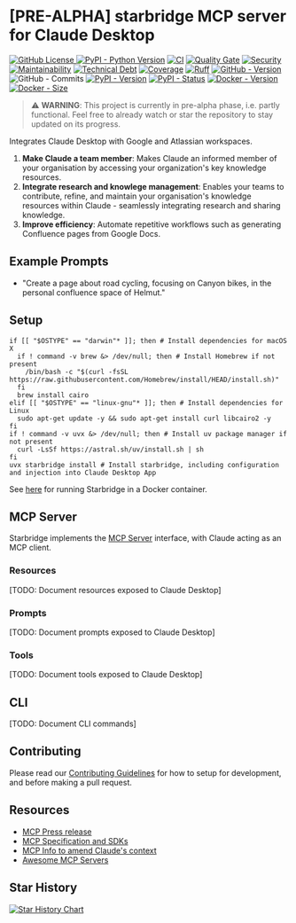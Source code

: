 # [PRE-ALPHA] starbridge MCP server for Claude Desktop

[![GitHub License](https://img.shields.io/github/license/helmut-hoffer-von-ankershoffen/starbridge?logo=opensourceinitiative&logoColor=3DA639&labelColor=414042&color=A41831)
](LICENSE) 
[![PyPI - Python Version](https://img.shields.io/pypi/pyversions/starbridge.svg?logo=python&color=204361&labelColor=1E2933)](https://github.com/helmut-hoffer-von-ankershoffen/starbridge/blob/main/noxfile.py)
[![CI](https://github.com/helmut-hoffer-von-ankershoffen/starbridge/actions/workflows/test.yml/badge.svg)](https://github.com/helmut-hoffer-von-ankershoffen/starbridge/actions/workflows/test.yml) 
[![Quality Gate](https://sonarcloud.io/api/project_badges/measure?project=helmut-hoffer-von-ankershoffen_starbridge&metric=alert_status)](https://sonarcloud.io/summary/new_code?id=helmut-hoffer-von-ankershoffen_starbridge)
[![Security](https://sonarcloud.io/api/project_badges/measure?project=helmut-hoffer-von-ankershoffen_starbridge&metric=security_rating)](https://sonarcloud.io/summary/new_code?id=helmut-hoffer-von-ankershoffen_starbridge)
[![Maintainability](https://sonarcloud.io/api/project_badges/measure?project=helmut-hoffer-von-ankershoffen_starbridge&metric=sqale_rating)](https://sonarcloud.io/summary/new_code?id=helmut-hoffer-von-ankershoffen_starbridge)
[![Technical Debt](https://sonarcloud.io/api/project_badges/measure?project=helmut-hoffer-von-ankershoffen_starbridge&metric=sqale_index)](https://sonarcloud.io/summary/new_code?id=helmut-hoffer-von-ankershoffen_starbridge)
[![Coverage](https://codecov.io/gh/helmut-hoffer-von-ankershoffen/starbridge/graph/badge.svg?token=SX34YRP30E)](https://codecov.io/gh/helmut-hoffer-von-ankershoffen/starbridge)
[![Ruff](https://img.shields.io/badge/style-Ruff-blue?color=D6FF65)](https://github.com/helmut-hoffer-von-ankershoffen/starbridge/blob/main/noxfile.py)
[![GitHub - Version](https://img.shields.io/github/v/release/helmut-hoffer-von-ankershoffen/starbridge?label=GitHub&style=flat&labelColor=1C2C2E&color=blue&logo=GitHub&logoColor=white)](https://github.com/helmut-hoffer-von-ankershoffen/starbridge/releases)
![GitHub - Commits](https://img.shields.io/github/commit-activity/m/helmut-hoffer-von-ankershoffen/starbridge/main?label=commits&style=flat&labelColor=1C2C2E&color=blue&logo=GitHub&logoColor=white)
[![PyPI - Version](https://img.shields.io/pypi/v/starbridge.svg?label=PyPI&logo=pypi&logoColor=%23FFD243&labelColor=%230073B7&color=FDFDFD)](https://pypi.python.org/pypi/starbridge)
[![PyPI - Status](https://img.shields.io/pypi/status/starbridge?logo=pypi&logoColor=%23FFD243&labelColor=%230073B7&color=FDFDFD)](https://pypi.python.org/pypi/starbridge)
[![Docker - Version](https://img.shields.io/docker/v/helmuthva/starbridge?sort=semver&label=Docker&logo=docker&logoColor=white&labelColor=1354D4&color=10151B)](https://hub.docker.com/r/helmuthva/starbridge/tags)
[![Docker - Size](https://img.shields.io/docker/image-size/helmuthva/starbridge?sort=semver&arch=arm64&label=image&logo=docker&logoColor=white&labelColor=1354D4&color=10151B)](https://hub.docker.com/r/helmuthva/starbridge/)


> ⚠️ **WARNING**: This project is currently in pre-alpha phase, i.e. partly functional. Feel free to already watch or star the repository to stay updated on its progress.

Integrates Claude Desktop with Google and Atlassian workspaces.

1. **Make Claude a team member**: Makes Claude an informed member of your organisation by accessing your organization's key knowledge resources.
2. **Integrate research and knowlege management**: Enables your teams to contribute, refine, and maintain your organisation's knowledge resources within Claude - seamlessly integrating research and sharing knowledge.
3. **Improve efficiency**: Automate repetitive workflows such as generating Confluence pages from Google Docs.

## Example Prompts

* "Create a page about road cycling, focusing on Canyon bikes, in the personal confluence space of Helmut."

## Setup

```shell
if [[ "$OSTYPE" == "darwin"* ]]; then # Install dependencies for macOS X
  if ! command -v brew &> /dev/null; then # Install Homebrew if not present
    /bin/bash -c "$(curl -fsSL https://raw.githubusercontent.com/Homebrew/install/HEAD/install.sh)"
  fi
  brew install cairo
elif [[ "$OSTYPE" == "linux-gnu"* ]]; then # Install dependencies for Linux
  sudo apt-get update -y && sudo apt-get install curl libcairo2 -y
fi
if ! command -v uvx &> /dev/null; then # Install uv package manager if not present
  curl -LsSf https://astral.sh/uv/install.sh | sh
fi
uvx starbridge install # Install starbridge, including configuration and injection into Claude Desktop App
```

See [here](DOCKER.md) for running Starbridge in a Docker container.

## MCP Server

Starbridge implements the [MCP Server](https://modelcontextprotocol.io/docs/concepts/architecture) interface, with Claude acting as an MCP client.

### Resources

[TODO: Document resources exposed to Claude Desktop]

### Prompts

[TODO: Document prompts exposed to Claude Desktop]

### Tools

[TODO: Document tools exposed to Claude Desktop]

## CLI

[TODO: Document CLI commands]

## Contributing

Please read our [Contributing Guidelines](CONTRIBUTING.md) for how to setup for development, and before making a pull request.

## Resources

* [MCP Press release](https://www.anthropic.com/news/model-context-protocol)
* [MCP Specification and SDKs](https://github.com/modelcontextprotocol)
* [MCP Info to amend Claude's context](https://modelcontextprotocol.io/llms-full.txt)
* [Awesome MCP Servers](https://github.com/punkpeye/awesome-mcp-servers)

## Star History

<a href="https://star-history.com/#helmut-hoffer-von-ankershoffen/starbridge&Date">
 <picture>
   <source media="(prefers-color-scheme: dark)" srcset="https://api.star-history.com/svg?repos=helmut-hoffer-von-ankershoffen/starbridge&type=Date&theme=dark" />
   <source media="(prefers-color-scheme: light)" srcset="https://api.star-history.com/svg?repos=helmut-hoffer-von-ankershoffen/starbridge&type=Date" />
   <img alt="Star History Chart" src="https://api.star-history.com/svg?repos=helmut-hoffer-von-ankershoffen/starbridge&type=Date" />
 </picture>
</a>
